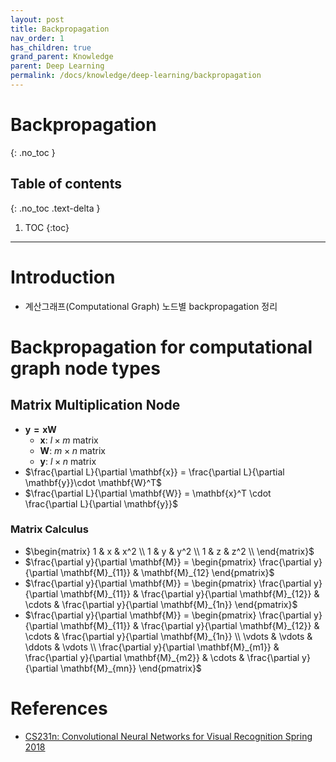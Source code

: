 ```yaml
---
layout: post
title: Backpropagation
nav_order: 1
has_children: true
grand_parent: Knowledge
parent: Deep Learning
permalink: /docs/knowledge/deep-learning/backpropagation
---
```


# Backpropagation
{: .no_toc }

## Table of contents
{: .no_toc .text-delta }

1. TOC
{:toc}

---

# Introduction
* 계산그래프(Computational Graph) 노드별 backpropagation 정리

# Backpropagation for computational graph node types

## Matrix Multiplication Node
- $\mathbf{y=xW}$
  - $\mathbf{x}$: $l \times m$ matrix
  - $\mathbf{W}$: $m \times n$ matrix
  - $\mathbf{y}$: $l \times n$ matrix 
- $\frac{\partial L}{\partial \mathbf{x}} = \frac{\partial L}{\partial \mathbf{y}}\cdot \mathbf{W}^T$
- $\frac{\partial L}{\partial \mathbf{W}} = \mathbf{x}^T \cdot \frac{\partial L}{\partial \mathbf{y}}$

### Matrix Calculus
- $\begin{matrix}
    1 & x & x^2 \\
    1 & y & y^2 \\
    1 & z & z^2 \\
    \end{matrix}$
- $\frac{\partial y}{\partial \mathbf{M}} = \begin{pmatrix} \frac{\partial y}{\partial \mathbf{M}_{11}} & \mathbf{M}_{12} \end{pmatrix}$
- $\frac{\partial y}{\partial \mathbf{M}} = \begin{pmatrix} \frac{\partial y}{\partial \mathbf{M}_{11}} & \frac{\partial y}{\partial \mathbf{M}_{12}} & \cdots & \frac{\partial y}{\partial \mathbf{M}_{1n}} \end{pmatrix}$
- $\frac{\partial y}{\partial \mathbf{M}} = \begin{pmatrix} \frac{\partial y}{\partial \mathbf{M}_{11}} & \frac{\partial y}{\partial \mathbf{M}_{12}} & \cdots & \frac{\partial y}{\partial \mathbf{M}_{1n}} \\
 \vdots  & \vdots & \ddots & \vdots \\
 \frac{\partial y}{\partial \mathbf{M}_{m1}} & \frac{\partial y}{\partial \mathbf{M}_{m2}} & \cdots & \frac{\partial y}{\partial \mathbf{M}_{mn}} \end{pmatrix}$

# References
- [CS231n: Convolutional Neural Networks for Visual Recognition Spring 2018](http://cs231n.stanford.edu/2018/)
